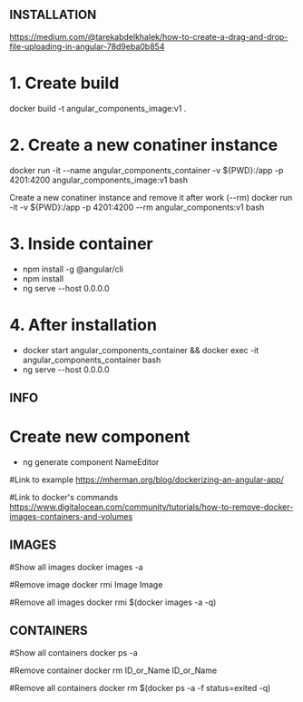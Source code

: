 ## INSTALLATION
https://medium.com/@tarekabdelkhalek/how-to-create-a-drag-and-drop-file-uploading-in-angular-78d9eba0b854
# 1. Create build
docker build -t angular_components_image:v1 .

# 2. Create a new conatiner instance
docker run -it --name angular_components_container -v ${PWD}:/app -p 4201:4200 angular_components_image:v1 bash

Create a new conatiner instance and remove it after work (--rm)
docker run -it -v ${PWD}:/app -p 4201:4200 --rm angular_components:v1 bash

# 3. Inside container
 - npm install -g @angular/cli
 - npm install
 - ng serve --host 0.0.0.0

# 4. After installation
 - docker start angular_components_container && docker exec -it angular_components_container bash
 - ng serve --host 0.0.0.0

## INFO

# Create new component
 - ng generate component NameEditor

#Link to example
https://mherman.org/blog/dockerizing-an-angular-app/

#Link to docker's commands
https://www.digitalocean.com/community/tutorials/how-to-remove-docker-images-containers-and-volumes

## IMAGES
#Show all images
docker images -a

#Remove image
docker rmi Image Image

#Remove all images
docker rmi $(docker images -a -q)

## CONTAINERS
#Show all containers
docker ps -a

#Remove container
docker rm ID_or_Name ID_or_Name

#Remove all containers
docker rm $(docker ps -a -f status=exited -q)
